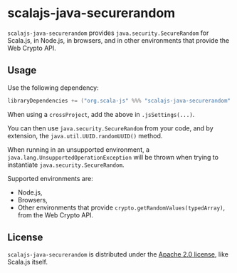 # scalajs-java-securerandom

`scalajs-java-securerandom` provides `java.security.SecureRandom` for Scala.js, in Node.js, in browsers, and in other environments that provide the Web Crypto API.

## Usage

Use the following dependency:

```scala
libraryDependencies += ("org.scala-js" %%% "scalajs-java-securerandom" % "1.0.0-SNAPSHOT").cross(CrossVersion.for3Use2_13)
```

When using a `crossProject`, add the above in `.jsSettings(...)`.

You can then use `java.security.SecureRandom` from your code, and by extension, the `java.util.UUID.randomUUID()` method.

When running in an unsupported environment, a `java.lang.UnsupportedOperationException` will be thrown when trying to instantiate `java.security.SecureRandom`.

Supported environments are:

* Node.js,
* Browsers,
* Other environments that provide `crypto.getRandomValues(typedArray)`, from the Web Crypto API.

## License

`scalajs-java-securerandom` is distributed under the [Apache 2.0 license](./LICENSE.txt), like Scala.js itself.
